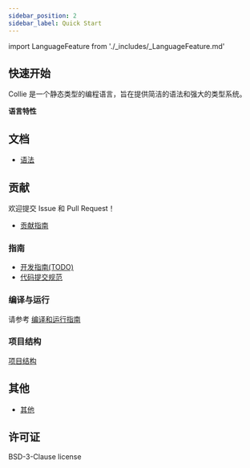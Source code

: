 ```yaml
---
sidebar_position: 2
sidebar_label: Quick Start
---
```

import LanguageFeature from './_includes/_LanguageFeature.md'

## 快速开始

Collie 是一个静态类型的编程语言，旨在提供简洁的语法和强大的类型系统。

**语言特性**

<LanguageFeature/>

## 文档

- [语法](../grammer/intro.md)

## 贡献

欢迎提交 Issue 和 Pull Request！

- [贡献指南](../community/contribute.md)

### 指南

- [开发指南(TODO)](../community/development-guide.md)
- [代码提交规范](../community/code-commit-specification.md)

### 编译与运行

请参考 [编译和运行指南](../community/compile-and-run.md)

### 项目结构

[项目结构](Includes/ProjectStructure.md ':include')

## 其他

- [其他](Others/index.md)

## 许可证
BSD-3-Clause license
